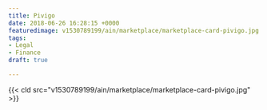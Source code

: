 ```yaml
---
title: Pivigo
date: 2018-06-26 16:28:15 +0000
featuredimage: v1530789199/ain/marketplace/marketplace-card-pivigo.jpg
tags:
- Legal
- Finance
draft: true

---
```

{{< cld src="v1530789199/ain/marketplace/marketplace-card-pivigo.jpg" >}}